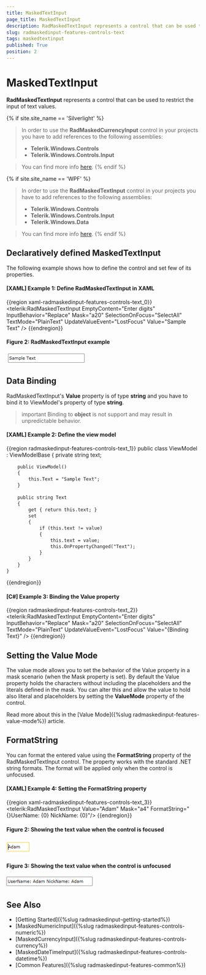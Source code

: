 ```yaml
---
title: MaskedTextInput
page_title: MaskedTextInput
description: RadMaskedTextInput represents a control that can be used to restrict the input of text values.
slug: radmaskedinput-features-controls-text
tags: maskedtextinput
published: True
position: 2
---
```


# MaskedTextInput

__RadMaskedTextInput__ represents a control that can be used to restrict the input of text values.

{% if site.site_name == 'Silverlight' %}
>In order to use the __RadMaskedCurrencyInput__ control in your projects you have to add references to the following assemblies:
>	- __Telerik.Windows.Controls__
>	- __Telerik.Windows.Controls.Input__  

>You can find more info [here](http://www.telerik.com/help/silverlight/installation-installing-controls-dependencies.html).
{% endif %}

{% if site.site_name == 'WPF' %} 
>In order to use the __RadMaskedTextInput__ control in your projects you have to add references to the following assemblies:
>	- __Telerik.Windows.Controls__
>	- __Telerik.Windows.Controls.Input__
>	- __Telerik.Windows.Data__  

>You can find more info [here](https://docs.telerik.com/devtools/wpf/common-information/installation-installing-dependencies-wpf).
{% endif %}

## Declaratively defined MaskedTextInput

The following example shows how to define the control and set few of its properties.

#### __[XAML] Example 1: Define RadMaskedTextInput in XAML__
{{region xaml-radmaskedinput-features-controls-text_0}}
	<telerik:RadMaskedTextInput EmptyContent="Enter digits"
	                            InputBehavior="Replace"
	                            Mask="a20"
	                            SelectionOnFocus="SelectAll"
	                            TextMode="PlainText"
	                            UpdateValueEvent="LostFocus"
	                            Value="Sample Text" />
{{endregion}}

#### Figure 2: RadMaskedTextInput example
![{{ site.framework_name }} RadMaskedInput RadMaskedTextInput example](images/radmaskedinput_textinput_default.png)

## Data Binding

RadMaskedTextInput's __Value__ property is of type __string__ and you have to bind it to ViewModel's property of type __string__. 

>important Binding to __object__ is not support and may result in unpredictable behavior.

#### __[XAML] Example 2: Define the view model__
{{region radmaskedinput-features-controls-text_1}}
	public class ViewModel : ViewModelBase
    {
        private string text;

        public ViewModel()
        {
            this.Text = "Sample Text";
        }

        public string Text
        {
            get { return this.text; }
            set
            {
                if (this.text != value)
                {
                    this.text = value;
                    this.OnPropertyChanged("Text");
                }
            }
        }
    }
{{endregion}}

#### __[C#] Example 3: Binding the Value property__
{{region radmaskedinput-features-controls-text_2}}
	<telerik:RadMaskedTextInput EmptyContent="Enter digits"
	                            InputBehavior="Replace"
	                            Mask="a20"
	                            SelectionOnFocus="SelectAll"
	                            TextMode="PlainText"
	                            UpdateValueEvent="LostFocus"
	                            Value="{Binding Text}" />
{{endregion}}

## Setting the Value Mode

The value mode allows you to set the behavior of the Value property in a mask scenario (when the Mask property is set). By default the Value property holds the characters without including the placeholders and the literals defined in the mask. You can alter this and allow the value to hold also literal and placeholders by setting the __ValueMode__ property of the control.

Read more about this in the [Value Mode]({%slug radmaskedinput-features-value-mode%}) article.

## FormatString

You can format the entered value using the __FormatString__ property of the RadMaskedTextInput control. The property works with the standard .NET string formats. The format will be applied only when the control is unfocused.

#### __[XAML] Example 4: Setting the FormatString property__
{{region xaml-radmaskedinput-features-controls-text_3}}
	<telerik:RadMaskedTextInput Value="Adam"
								Mask="a4" 
	                            FormatString="{}UserName: {0} NickName: {0}"/>
{{endregion}}

#### Figure 2: Showing the text value when the control is focused
![{{ site.framework_name }} RadMaskedInput Showing the text value when the control is focused](images/radmaskedinput_textinput_format_string_focused.png)

#### Figure 3: Showing the text value when the control is unfocused
![{{ site.framework_name }} RadMaskedInput Showing the text value when the control is unfocused](images/radmaskedinput_textinput_format_string.png)


## See Also
 * [Getting Started]({%slug radmaskedinput-getting-started%})
 * [MaskedNumericInput]({%slug radmaskedinput-features-controls-numeric%})
 * [MaskedCurrencyInput]({%slug radmaskedinput-features-controls-currency%})
 * [MaskedDateTimeInput]({%slug radmaskedinput-features-controls-datetime%})
 * [Common Features]({%slug radmaskedinput-features-common%})
